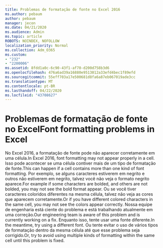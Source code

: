 ```yaml
---
title: Problemas de formatação de fonte no Excel 2016
ms.author: pebaum
author: pebaum
manager: jecon
ms.date: 04/21/2020
ms.audience: Admin
ms.topic: article
ROBOTS: NOINDEX, NOFOLLOW
localization_priority: Normal
ms.collection: Adm_O365
ms.custom:
- "232"
- "2200006"
ms.assetid: 8fdd1a0c-6c90-43f1-af70-d200d758b3d6
ms.openlocfilehash: 476a6ad39a16880e9513012a33efd4bec1f89efd
ms.sourcegitcommit: 55eff703a17e500681d8fa6a87eb067019ade3cc
ms.translationtype: MT
ms.contentlocale: pt-BR
ms.lasthandoff: 04/22/2020
ms.locfileid: "43708627"
---
```

# <a name="font-formatting-problems-in-excel"></a><span data-ttu-id="9a168-102">Problemas de formatação de fonte no Excel</span><span class="sxs-lookup"><span data-stu-id="9a168-102">Font formatting problems in Excel</span></span>

<span data-ttu-id="9a168-103">No Excel 2016, a formatação de fonte pode não aparecer corretamente em uma célula.</span><span class="sxs-lookup"><span data-stu-id="9a168-103">In Excel 2016, font formatting may not appear properly in a cell.</span></span> <span data-ttu-id="9a168-104">Isso pode acontecer se uma célula contiver mais de um tipo de formatação de fonte.</span><span class="sxs-lookup"><span data-stu-id="9a168-104">This can happen if a cell contains more than one kind of font formatting.</span></span> <span data-ttu-id="9a168-105">Por exemplo, se alguns caracteres estiverem em negrito e outros não estiverem em negrito, talvez você não veja o formato negrito aparece.</span><span class="sxs-lookup"><span data-stu-id="9a168-105">For example if some characters are bolded, and others are not bolded, you may not see the bold format appear.</span></span> <span data-ttu-id="9a168-106">Ou se você tiver caracteres coloridos diferentes na mesma célula, talvez não veja as cores que aparecem corretamente.</span><span class="sxs-lookup"><span data-stu-id="9a168-106">Or if you have different colored characters in the same cell, you may not see the colors appear correctly.</span></span> <span data-ttu-id="9a168-107">Nossa equipe de engenharia está ciente do problema e está trabalhando atualmente em uma correção.</span><span class="sxs-lookup"><span data-stu-id="9a168-107">Our engineering team is aware of this problem and is currently working on a fix.</span></span> <span data-ttu-id="9a168-108">Enquanto isso, tente usar uma fonte diferente.</span><span class="sxs-lookup"><span data-stu-id="9a168-108">In the meantime, try using a different font.</span></span> <span data-ttu-id="9a168-109">Ou tente evitar o uso de vários tipos de formatação dentro da mesma célula até que esse problema seja corrigido.</span><span class="sxs-lookup"><span data-stu-id="9a168-109">Or, try to avoid using multiple kinds of formatting within the same cell until this problem is fixed.</span></span>
  